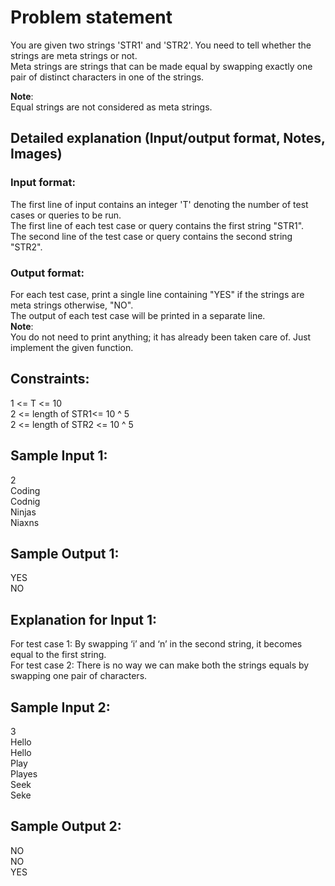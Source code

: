 # Problem statement
You are given two strings 'STR1' and 'STR2'. You need to tell whether the strings are meta strings or not.  
Meta strings are strings that can be made equal by swapping exactly one pair of distinct characters in one of the strings.  

**Note**:  
Equal strings are not considered as meta strings.

## Detailed explanation (Input/output format, Notes, Images)
### Input format:
The first line of input contains an integer 'T' denoting the number of test cases or queries to be run.  
The first line of each test case or query contains the first string "STR1".  
The second line of the test case or query contains the second string "STR2".
### Output format:
For each test case, print a single line containing "YES" if the strings are meta strings otherwise, "NO".  
The output of each test case will be printed in a separate line.  
**Note**:  
You do not need to print anything; it has already been taken care of. Just implement the given function.

## Constraints:
1 <= T <= 10  
2 <= length of STR1<= 10 ^ 5  
2 <= length of STR2 <= 10 ^ 5

## Sample Input 1:
2  
Coding  
Codnig  
Ninjas  
Niaxns  
## Sample Output 1:
YES  
NO  
## Explanation for Input 1:
For test case 1: By swapping ‘i’ and ‘n’ in the second string, it becomes equal to the first string.  
For test case 2: There is no way we can make both the strings equals by swapping one pair of characters.

## Sample Input 2:
3  
Hello  
Hello  
Play  
Playes  
Seek  
Seke  
## Sample Output 2:
NO  
NO  
YES
